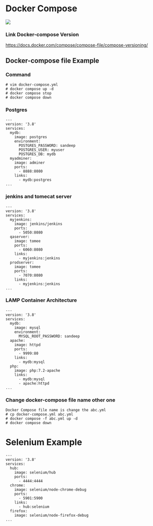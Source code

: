 # Docker Compose
![](https://quintagroup.com/cms/technology/Images/docker-compose-button.jpg)
### Link Docker-compose Version
https://docs.docker.com/compose/compose-file/compose-versioning/
## Docker-compose file Example
### Command
```
# vim docker-compose.yml
# docker compose up -d
# docker compose stop
# docker compose down
```
### Postgres
```
---
version: '3.8'
services:
  mydb:
    image: postgres
    environment:
      POSTGRES_PASSWORD: sandeep
      POSTGRES_USER: myuser
      POSTGRES_DB: mydb
  myadminer:
    image: adminer
    ports:
      - 8888:8080
    links:
      - mydb:postgres
...
```
### jenkins and tomecat server
```
---
version: '3.8'
services:
  myjenkins:
    image: jenkins/jenkins
    ports:
      - 5050:8080
  qaserver:
    image: tomee
    ports:
      - 6060:8080
    links:
      - myjenkins:jenkins
  prodserver:
    image: tomee
    ports:
      - 7070:8080
    links:
      - myjenkins:jenkins
...
```
### LAMP Container Architecture
```
---
version: '3.8'
services:
  mydb:
    image: mysql
    environment:
      MYSQL_ROOT_PASSWORD: sandeep
  apache:
    image: httpd
    ports:
      - 9999:80
    links:
      - mydb:mysql
  php:
    image: php:7.2-apache
    links:
      - mydb:mysql
      - apache:httpd
...
```
### Change docker-compose file name other one
```
Docker Compose file name is change the abc.yml
# cp docker-compose.yml abc.yml
# docker compose -f abc.yml up -d
# docker compose down
```
# Selenium Example
```
---
version: '3.8'
services:
  hub:
    image: selenium/hub
    ports:
      - 4444:4444
  chrome:
    image: selenium/node-chrome-debug
    ports:
      - 5901:5900
    links:
      - hub:selenium
  firefox:
    image: selenium/node-firefox-debug
...
```

